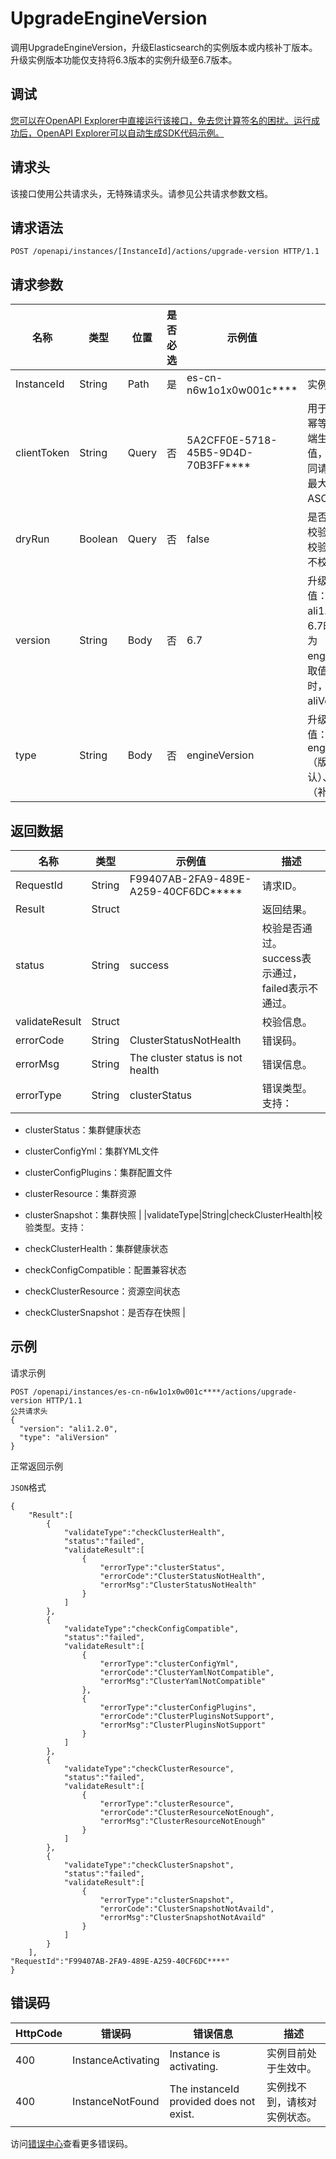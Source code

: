 # UpgradeEngineVersion

调用UpgradeEngineVersion，升级Elasticsearch的实例版本或内核补丁版本。升级实例版本功能仅支持将6.3版本的实例升级至6.7版本。

## 调试

[您可以在OpenAPI Explorer中直接运行该接口，免去您计算签名的困扰。运行成功后，OpenAPI Explorer可以自动生成SDK代码示例。](https://api.aliyun.com/#product=elasticsearch&api=UpgradeEngineVersion&type=ROA&version=2017-06-13)

## 请求头

该接口使用公共请求头，无特殊请求头。请参见公共请求参数文档。

## 请求语法

```
POST /openapi/instances/[InstanceId]/actions/upgrade-version HTTP/1.1
```

## 请求参数

|名称|类型|位置|是否必选|示例值|描述|
|--|--|--|----|---|--|
|InstanceId|String|Path|是|es-cn-n6w1o1x0w001c\*\*\*\*|实例ID。 |
|clientToken|String|Query|否|5A2CFF0E-5718-45B5-9D4D-70B3FF\*\*\*\*|用于保证请求的幂等性。由客户端生成该参数值，要保证在不同请求间唯一，最大不超过64个ASCII字符。 |
|dryRun|Boolean|Query|否|false|是否进行升级前校验。true表示校验，false表示不校验。 |
|version|String|Body|否|6.7|升级版本，可选值：6.7、ali1.2.0。取值为6.7时，type必须为engineVersion；取值为ali1.2.0时，type必须为aliVersion。 |
|type|String|Body|否|engineVersion|升级类型，可选值： engineVersion（版本升级，默认）、aliVersion（补丁升级）。 |

## 返回数据

|名称|类型|示例值|描述|
|--|--|---|--|
|RequestId|String|F99407AB-2FA9-489E-A259-40CF6DC\*\*\*\*\*|请求ID。 |
|Result|Struct| |返回结果。 |
|status|String|success|校验是否通过。success表示通过，failed表示不通过。 |
|validateResult|Struct| |校验信息。 |
|errorCode|String|ClusterStatusNotHealth|错误码。 |
|errorMsg|String|The cluster status is not health|错误信息。 |
|errorType|String|clusterStatus|错误类型。支持：

 -   clusterStatus：集群健康状态
-   clusterConfigYml：集群YML文件
-   clusterConfigPlugins：集群配置文件
-   clusterResource：集群资源
-   clusterSnapshot：集群快照 |
|validateType|String|checkClusterHealth|校验类型。支持：

 -   checkClusterHealth：集群健康状态
-   checkConfigCompatible：配置兼容状态
-   checkClusterResource：资源空间状态
-   checkClusterSnapshot：是否存在快照 |

## 示例

请求示例

```
POST /openapi/instances/es-cn-n6w1o1x0w001c****/actions/upgrade-version HTTP/1.1
公共请求头
{
  "version": "ali1.2.0",
  "type": "aliVersion"
}
```

正常返回示例

`JSON`格式

```
{
    "Result":[
        {
            "validateType":"checkClusterHealth",
            "status":"failed",
            "validateResult":[
                {
                    "errorType":"clusterStatus",
                    "errorCode":"ClusterStatusNotHealth",
					"errorMsg":"ClusterStatusNotHealth"
                }
            ]
        },
        {
            "validateType":"checkConfigCompatible",
            "status":"failed",
            "validateResult":[
                {
                    "errorType":"clusterConfigYml",
                    "errorCode":"ClusterYamlNotCompatible",
					"errorMsg":"ClusterYamlNotCompatible"
                },
                {
                    "errorType":"clusterConfigPlugins",
                    "errorCode":"ClusterPluginsNotSupport",
					"errorMsg":"ClusterPluginsNotSupport"
                }
            ]
        },
        {
            "validateType":"checkClusterResource",
            "status":"failed",
            "validateResult":[
                {
                    "errorType":"clusterResource",
                    "errorCode":"ClusterResourceNotEnough",
					"errorMsg":"ClusterResourceNotEnough"
                }
            ]
        },
        {
            "validateType":"checkClusterSnapshot",
            "status":"failed",
            "validateResult":[
                {
                    "errorType":"clusterSnapshot",
                    "errorCode":"ClusterSnapshotNotAvaild",
					"errorMsg":"ClusterSnapshotNotAvaild"
                }
            ]
        }
    ],
"RequestId":"F99407AB-2FA9-489E-A259-40CF6DC****"
}
```

## 错误码

|HttpCode|错误码|错误信息|描述|
|--------|---|----|--|
|400|InstanceActivating|Instance is activating.|实例目前处于生效中。|
|400|InstanceNotFound|The instanceId provided does not exist.|实例找不到，请核对实例状态。|

访问[错误中心](https://error-center.alibabacloud.com/status/product/elasticsearch)查看更多错误码。

